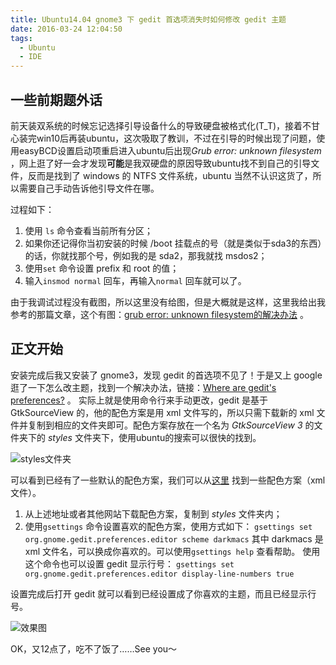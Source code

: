 ```yaml
---
title: Ubuntu14.04 gnome3 下 gedit 首选项消失时如何修改 gedit 主题
date: 2016-03-24 12:04:50
tags:
  - Ubuntu
  - IDE
---
```


## 一些前期题外话

前天装双系统的时候忘记选择引导设备什么的导致硬盘被格式化(T_T)，接着不甘心装完win10后再装ubuntu，这次吸取了教训，不过在引导的时候出现了问题，使用easyBCD设置启动项重启进入ubuntu后出现*Grub error: unknown filesystem* ，网上逛了好一会才发现**可能**是我双硬盘的原因导致ubuntu找不到自己的引导文件，反而是找到了 windows 的 NTFS 文件系统，ubuntu 当然不认识这货了，所以需要自己手动告诉他引导文件在哪。

<!-- more -->

过程如下：

 1.  使用 `ls` 命令查看当前所有分区；
 2.  如果你还记得你当初安装的时候 /boot 挂载点的号（就是类似于sda3的东西）的话，你就找那个号，例如我的是 sda2，那我就找 msdos2；
 3.  使用`set` 命令设置 prefix 和 root 的值；
 4.  输入`insmod normal` 回车，再输入`normal` 回车就可以了。

由于我调试过程没有截图，所以这里没有给图，但是大概就是这样，这里我给出我参考的那篇文章，这个有图：[grub error: unknown filesystem的解决办法](http://www.linuxidc.com/Linux/2012-06/61983.htm) 。

## 正文开始

安装完成后我又安装了 gnome3，发现 gedit 的首选项不见了！于是又上 google 逛了一下怎么改主题，找到一个解决办法，链接：[Where are gedit's preferences?](http://askubuntu.com/questions/375049/where-are-gedits-preferences) 。
实际上就是使用命令行来手动更改，gedit 是基于 GtkSourceView 的，他的配色方案是用 xml 文件写的，所以只需下载新的 xml 文件并复制到相应的文件夹即可。配色方案存放在一个名为 *GtkSourceView 3* 的文件夹下的 *styles* 文件夹下，使用ubuntu的搜索可以很快的找到。

![styles文件夹](http://img.blog.csdn.net/20160324112913005)

可以看到已经有了一些默认的配色方案，我们可以从[这里](https://github.com/mig/gedit-themes) 找到一些配色方案（xml 文件）。

 1.  从上述地址或者其他网站下载配色方案，复制到 *styles* 文件夹内；
 2.  使用`gsettings` 命令设置喜欢的配色方案，使用方式如下：
 `gsettings set org.gnome.gedit.preferences.editor scheme darkmacs` 
 其中 darkmacs 是xml 文件名，可以换成你喜欢的。可以使用`gsettings help` 查看帮助。
 使用这个命令也可以设置 gedit 显示行号：
 `gsettings set org.gnome.gedit.preferences.editor display-line-numbers true`

设置完成后打开 gedit 就可以看到已经设置成了你喜欢的主题，而且已经显示行号。 

![效果图](http://img.blog.csdn.net/20160324120157563)

OK，又12点了，吃不了饭了……See you～
